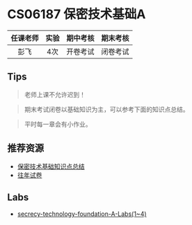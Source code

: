 # CS06187 保密技术基础A

<!-- PLEASE READ! -->
<!-- 在最开始添加课程的简介，评价内容需要客观真实 -->
<!-- 每年可能会有不同，同学可以根据实际情况修改。 -->
<!-- 不要出现任何侮辱学校、学院、老师的内容。-->

| 任课老师 | 实验 | 期中考核 | 期末考核 |
| :------: | :--: | :------: | :------: |
|   彭飞   | 4次  | 开卷考试 | 闭卷考试 |

## Tips

<!-- PLEASE READ! -->
<!-- 此处可以添加大家在修课之后的总体感受、领悟、经验，可以偏向主观内容。 -->
<!-- 请不要添加任何过于消极的言语，而是添加一些能够引导之后的同学享受课程的内容。 -->
<!-- 如果因为客观原因需要添加消极内容，请保证内容真实可信，同时注意措辞。 -->
<!-- 不要出现任何侮辱学校、学院、老师的内容。 -->

> 老师上课不允许迟到！

<!-- 如果添加Tips，请在最后补一个分割注释 -->

> 期末考试闭卷以基础知识为主，可以参考下面的知识点总结。

<!-- 如果添加Tips，请在最后补一个分割注释 -->

> 平时每一章会有小作业。

<!-- 如果添加Tips，请在最后补一个分割注释 -->



## 推荐资源

<!-- PLEASE READ! -->
<!-- 推荐资源包括但是不限于书籍、网站、网课、博客等等。 -->
<!-- 请尊重资源作者的版权，任何侵权内容将不会审核通过。 -->
<!-- 在添加资源的描述中，可以在后方用冒号表明课程中可能会用到该资源的位置和使用方法。 -->
<!-- 请使用超链接的方式添加资源。 -->

* [保密技术基础知识点总结](https://github.com/SLinShi/is-database/blob/main/%E4%BF%9D%E5%AF%86%E6%8A%80%E6%9C%AF%E5%9F%BA%E7%A1%80A/%E4%BF%9D%E5%AF%86%E6%8A%80%E6%9C%AF%E5%9F%BA%E7%A1%80%E7%9F%A5%E8%AF%86%E6%80%BB%E7%BB%93.pdf)
* [往年试卷](http://kczx.hnu.edu.cn/G2S/Template/View.aspx?courseId=965&topMenuId=133206&action=view&type=&name=&menuType=1)

## Labs

* [secrecy-technology-foundation-A-Labs(1~4)](https://github.com/SLinShi/is-database/tree/main/%E4%BF%9D%E5%AF%86%E6%8A%80%E6%9C%AF%E5%9F%BA%E7%A1%80A/Labs)
